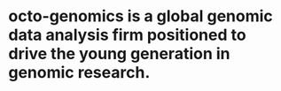 # octo-genomics is a global genomic data analysis firm positioned to drive the young generation in genomic research.
